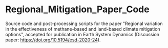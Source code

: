 # Regional_Mitigation_Paper_Code
Source code and post-processing scripts for the paper "Regional variation in the effectiveness of methane-based and land-based climate mitigation options", accepted for publication in Earth System Dynamics (Discussion paper: https://doi.org/10.5194/esd-2020-24). 
